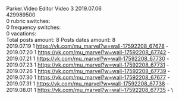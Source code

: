 Parker.Video	Editor Video 3 2019.07.06\
429989500\
0 rubric switches:\
0 frequency switches:\
0 vacations:\
Total posts amount: 8	Posts dates amount: 8\
2019.07.19 1 https://vk.com/mu_marvel?w=wall-17592208_67678 - \
2019.07.20 1 https://vk.com/mu_marvel?w=wall-17592208_67742 - \
2019.07.21 1 https://vk.com/mu_marvel?w=wall-17592208_67730 - \
2019.07.23 1 https://vk.com/mu_marvel?w=wall-17592208_67731 - \
2019.07.26 1 https://vk.com/mu_marvel?w=wall-17592208_67739 - \
2019.07.30 1 https://vk.com/mu_marvel?w=wall-17592208_67677 - \
2019.07.31 1 https://vk.com/mu_marvel?w=wall-17592208_67738 - \
2019.08.01 1 https://vk.com/mu_marvel?w=wall-17592208_67735 - \
